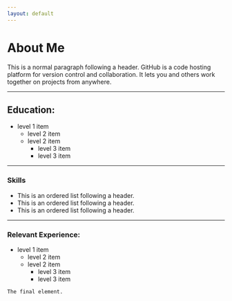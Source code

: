 ```yaml
---
layout: default
---
```


# About Me

This is a normal paragraph following a header. GitHub is a code hosting platform for version control and collaboration. It lets you and others work together on projects from anywhere.

* * *

## Education:

- level 1 item
  - level 2 item
  - level 2 item
    - level 3 item
    - level 3 item
    
* * *

### Skills

*  This is an ordered list following a header.
*  This is an ordered list following a header.
*  This is an ordered list following a header.


* * *

### Relevant Experience:

- level 1 item
  - level 2 item
  - level 2 item
    - level 3 item
    - level 3 item


```
The final element.
```
